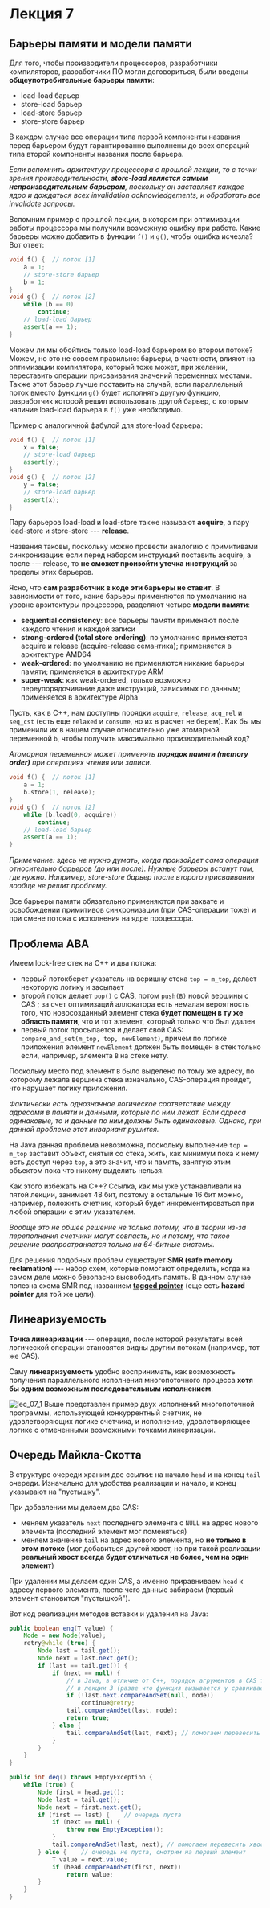 # Лекция 7

## Барьеры памяти и модели памяти

Для того, чтобы производители процессоров, разработчики компиляторов, разработчики ПО могли договориться, были введены **общеупотребительные барьеры памяти**:

- load-load барьер
- store-load барьер
- load-store барьер
- store-store барьер

В каждом случае все операции типа первой компоненты названия перед барьером будут гарантированно выполнены до всех операций типа второй компоненты названия после барьера.

*Если вспомнить архитектуру процессора с прошлой лекции, то с точки зрения производительности, **store-load является самым непроизводительным барьером**, поскольку он заставляет каждое ядро и дождаться всех invalidation acknowledgements, и обработать все invalidate запросы.* 

Вспомним пример с прошлой лекции, в котором при оптимизации работы процессора мы получили возможную ошибку при работе. Какие барьеры можно добавить в функции `f()` и `g()`, чтобы ошибка исчезла? Вот ответ:

```c++
void f() {	// поток [1]
	a = 1;
	// store-store барьер
	b = 1;
}
void g() {	// поток [2]
	while (b == 0)
		continue;
	// load-load барьер
	assert(a == 1);
}
```

Можем ли мы обойтись только load-load барьером во втором потоке? Можем, но это не совсем правильно: барьеры, в частности, влияют на оптимизации компилятора, который тоже может, при желании, переставить операции присваивания значений переменных местами. Также этот барьер лучше поставить на случай, если параллельный поток вместо функции `g()` будет исполнять другую функцию, разработчик которой решил использовать другой барьер, с которым наличие load-load барьера в `f()` уже необходимо.

Пример с аналогичной фабулой для store-load барьера:

```c++
void f() {	// поток [1]
	x = false;
	// store-load барьер
	assert(y);
}
void g() {	// поток [2]
	y = false;
	// store-load барьер
	assert(x);
}
```

Пару барьеров load-load и load-store также называют **acquire**, а пару load-store и store-store --- **release**.

Названия таковы, поскольку можно провести аналогию с примитивами синхронизации: если перед набором инструкций поставить acquire, а после --- release, то **не сможет произойти утечка инструкций** за пределы этих барьеров.

Ясно, что **сам разработчик в коде эти барьеры не ставит**. В зависимости от того, какие барьеры применяются по умолчанию на уровне арзитектуры процессора, разделяют четыре **модели памяти**:

- **sequential consistency**: все барьеры памяти применяют после каждого чтения и каждой записи
- **strong-ordered (total store ordering)**: по умолчанию применяется acquire и release (acquire-release семантика); применяется в архитектуре AMD64
- **weak-ordered**: по умолчанию не применяются никакие барьеры памяти; применяется в архитектуре ARM
- **super-weak**: как weak-ordered, только возможно переупорядочивание даже инструкций, зависимых по данным; применяется в архитектуре Alpha

 Пусть, как в C++, нам доступны порядки `acquire`, `release`, `acq_rel` и `seq_cst` (есть еще `relaxed` и `consume`, но их в расчет не берем). Как бы мы применили их в нашем случае относительно уже атомарной переменной `b`, чтобы получить максимально производительный код?

*Атомарная переменная может применять **порядок памяти (memory order)** при операциях чтения или записи.*

```c++
void f() {	// поток [1]
	a = 1;
	b.store(1, release);
}
void g() {	// поток [2]
	while (b.load(0, acquire))
		continue;
	// load-load барьер
	assert(a == 1);
}
```

*Примечание: здесь не нужно думать, когда произойдет сама операция относительно барьеров (до или после). Нужные барьеры встанут там, где нужно. Например, store-store барьер после второго присваивания вообще не решит проблему.*

Все барьеры памяти обязательно применяются при захвате и освобождении примитивов синхронизации (при CAS-операции тоже) и при смене потока с исполнения на ядре процессора.

## Проблема ABA

Имеем lock-free стек на C++ и два потока:
- первый потокберет указатель на веришну стека `top = m_top`, делает некоторую логику и засыпает
- второй поток делает `pop()` с CAS, потом `push(B)` новой вершины с CAS ; за счет оптимизаций аллокатора есть немалая вероятность того, что новосозданный элемент стека **будет помещен в ту же область памяти**, что и тот элемент, который только что был удален
- первый поток просыпается и делает свой CAS: `compare_and_set(m_top, top, newElement)`, причем по логике приложения элемент `newElement` должен быть помещен в стек только если, например, элемента `B` на стеке нету.

Поскольку место под элемент `B` было выделено по тому же адресу, по которому лежала вершина стека изначально, CAS-операция пройдет, что нарушает логику приложения.

*Фактически есть однозначное логическое соответствие между адресами в памяти и данными, которые по ним лежат. Если адреса одинаковые, то и данные по ним должны быть одинаковые. Однако, при данной проблеме этот инвариант рушится.*

На Java данная проблема невозможна, поскольку выполнение `top = m_top` заставит объект, снятый со стека, жить, как минимум пока к нему есть доступ через `top`, а это значит, что и память, занятую этим объектом пока что никому выделить нельзя.

Как этого избежать на C++? Ссылка, как мы уже устанавливали на пятой лекции, занимает 48 бит, поэтому в остальные 16 бит можно, например, положить счетчик, который будет инкрементироваться при любой операции с этим указателем.

*Вообще это не общее решение не только потому, что в теории из-за переполнения счетчики могут совпасть, но и потому, что такое решение распространяется только на 64-битные системы.*

Для решения подобных проблем существует **SMR (safe memory reclamation)** --- набор схем, которые помогают определить, когда на самом деле можно безопасно высвободить память. В данном случае полезна схема SMR под названием [**tagged pointer**](https://habr.com/ru/post/202190/) (еще есть **hazard pointer** для той же цели).

## Линеаризуемость

**Точка линеаризации** --- операция, после которой результаты всей логической операции становятся видны другим потокам (например, тот же CAS).

Саму **линеаризуемость** удобно воспринимать, как возможность получения параллельного исполнения многопоточного процесса **хотя бы одним возможным последовательным исполнением**.

![lec_07_1](https://i.imgur.com/3Rtpol2.png)
Выше представлен пример двух исполнений многопоточной программы, использующей конкуррентный счетчик, не удовлетворяющих логике счетчика, и исполнение, удовлетворяющее логике с отмеченными возможными точками линеризации.

## Очередь Майкла-Скотта

В структуре очереди храним две ссылки: на начало `head` и на конец `tail` очереди. Изначально для удобства реализации и начало, и конец указывают на "пустышку".

При добавлении мы делаем два CAS:

- меняем указатель `next` последнего элемента с `NULL` на адрес нового элемента (последний элемент мог поменяться)
- меняем значение `tail` на адрес нового элемента, но **не только в этом потоке** (мог добавиться другой хвост, но при такой реализации **реальный хвост всегда будет отличаться не более, чем на один элемент**)

При удалении мы делаем один CAS, а именно приравниваем `head` к адресу первого элемента, после чего данные забираем (первый элемент становится "пустышкой").

Вот код реализации методов вставки и удаления на Java:

```java
public boolean enq(T value) {
	Node = new Node(value);
	retry@while (true) {
		Node last = tail.get();
		Node next = last.next.get();
		if (last == tail.get()) {
			if (next == null) {
				// в Java, в отличие от C++, порядок агрументов в CAS такой же, как в определении
				// в лекции 3 (разве что функция вызывается у сравниваемого элемента)
				if (!last.next.compareAndSet(null, node))
					continue@retry;
				tail.compareAndSet(last, node);
				return true;
			} else {
				tail.compareAndSet(last, next);	// помогаем перевесить хвост
			}
		}
	}
}

public int deq() throws EmptyException {
	while (true) {
		Node first = head.get();
		Node last = tail.get();
		Node next = first.next.get();
		if (first == last) {	// очередь пуста
			if (next == null) {
				throw new EmptyException();
			}
			tail.compareAndSet(last, next); // помогаем перевесить хвост
		} else {	// очередь не пуста, смотрим на первый элемент
			T value = next.value;
			if (head.compareAndSet(first, next))
				return value;
		}
	}
}
```


<!--stackedit_data:
eyJoaXN0b3J5IjpbNzM2NDY1MjA4XX0=
-->